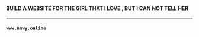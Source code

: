 #### **BUILD A WEBSITE FOR THE GIRL THAT I LOVE , BUT I CAN NOT TELL HER**

---

#### `www.nnwy.online`



